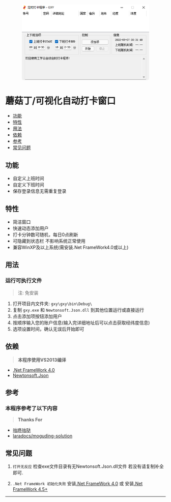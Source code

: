 <p align="center"><img src="https://raw.githubusercontent.com/DouchChunFeng/MoGuDing-WinForm/main/form.png" width="400" alt="图片预览"></p>

# 蘑菇丁/可视化自动打卡窗口
- [功能](#gn)
- [特性](#tx)
- [用法](#yf)
- [依赖](#yl)
- [参考](#ck)
- [常见问题](#cjwt)

<a name="gn"></a>
## 功能

- 自定义上班时间
- 自定义下班时间
- 保存登录信息无需重复登录

<a name="tx"></a>
## 特性

- 简洁窗口
- 快速动态添加用户
- 打卡分钟数可随机，每日0点刷新
- 可隐藏到状态栏 不影响系统正常使用
- 兼容WinXP及以上系统(需安装.Net FrameWork4.0或以上)

<a name="yf"></a>
## 用法

### 运行可执行文件

> 注: 免安装

1. 打开项目内文件夹: `gxy\gxy\bin\Debug\`
2. 复制 `gxy.exe` 和 `Newtonsoft.Json.dll` 到其他位置运行或直接运行
3. 点击添加项按钮添加用户
4. 按顺序输入您的账户信息(输入完详细地址后可以点击获取经纬度信息)
5. 选项设置时间，确认无误后开始即可

<a name="yl"></a>
## 依赖

> **本程序使用VS2013编译**
* [.Net FrameWork 4.0](https://referencesource.microsoft.com)
* [Newtonsoft.Json](https://github.com/JamesNK/Newtonsoft.Json)

<a name="ck"></a>
## 参考

### 本程序参考了以下内容

> **Thanks For**
* [咕咚咕哒](https://www.bilibili.com/video/BV1RS4y1d7t2)
* [laradocs/moguding-solution](https://github.com/laradocs/moguding-solution)

<a name="cjwt"></a>
## 常见问题

1. `打开无反应`
检查exe文件目录有无Newtonsoft.Json.dll文件
若没有请复制补全即可.

2. `.Net FrameWork 初始化失败`
安装[.Net FrameWork 4.0](https://www.microsoft.com/zh-cn/download/details.aspx?id=17718)
或
安装[.Net FrameWork 4.5+](https://www.microsoft.com/zh-CN/download/details.aspx?id=40779)

---